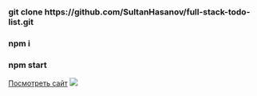<h3>git clone https://github.com/SultanHasanov/full-stack-todo-list.git</h3>
<h3>npm i</h3>
<h3>npm start</h3>
<a href="https://sultanhasanov.github.io/full-stack-todo-list/">Посмотреть сайт</a>
<img src='https://user-images.githubusercontent.com/105391964/212732893-88072ac6-d0c2-41fe-84f0-893d56c2aa8d.gif'></img>

